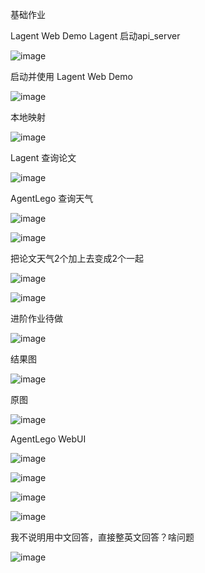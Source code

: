 基础作业

Lagent Web Demo
Lagent 
启动api_server


![image](https://github.com/ZPfree/InternLM2_HOMEWORK/assets/16116418/3b368ed2-8f66-40b1-ae29-2a2b5a8e4f8a)


启动并使用 Lagent Web Demo

![image](https://github.com/ZPfree/InternLM2_HOMEWORK/assets/16116418/498efc03-bce6-4fe9-8e3a-e875a9c67ed8)

本地映射

![image](https://github.com/ZPfree/InternLM2_HOMEWORK/assets/16116418/f2cbb27e-907f-4eee-8193-b97d496dc16f)

Lagent 查询论文

![image](https://github.com/ZPfree/InternLM2_HOMEWORK/assets/16116418/4026f642-6da7-40cd-8497-e21e9374a5d2)

AgentLego  查询天气


![image](https://github.com/ZPfree/InternLM2_HOMEWORK/assets/16116418/f622930c-c4b1-4dad-ba88-5c24436455d5)



![image](https://github.com/ZPfree/InternLM2_HOMEWORK/assets/16116418/9e944991-502b-41bd-a646-14d971cd396f)


把论文天气2个加上去变成2个一起


![image](https://github.com/ZPfree/InternLM2_HOMEWORK/assets/16116418/79e3e90f-e1a9-4ba1-a0a0-434ab98ec41b)



![image](https://github.com/ZPfree/InternLM2_HOMEWORK/assets/16116418/0aff41fb-1a61-4540-add5-b0925e57d874)

进阶作业待做


![image](https://github.com/ZPfree/InternLM2_HOMEWORK/assets/16116418/75941d7b-102e-4a9c-a9ad-d4f3a8885b11)

结果图

![image](https://github.com/ZPfree/InternLM2_HOMEWORK/assets/16116418/04368cc2-b05d-400e-afb2-773c79eb1804)

原图

![image](https://github.com/ZPfree/InternLM2_HOMEWORK/assets/16116418/e7fa7cec-eced-4c6c-bd49-3f23a1cd00c0)

AgentLego WebUI

![image](https://github.com/ZPfree/InternLM2_HOMEWORK/assets/16116418/c19aaac5-3896-47d3-93a4-03acca7f854c)


![image](https://github.com/ZPfree/InternLM2_HOMEWORK/assets/16116418/7907c69b-5aec-4981-8867-143922539908)


![image](https://github.com/ZPfree/InternLM2_HOMEWORK/assets/16116418/ebb9bb5a-0590-47ce-bc29-b551970e43e6)


![image](https://github.com/ZPfree/InternLM2_HOMEWORK/assets/16116418/692693f9-32bd-4095-9da6-e62791cb41a2)


我不说明用中文回答，直接整英文回答？啥问题


![image](https://github.com/ZPfree/InternLM2_HOMEWORK/assets/16116418/6f73dd7e-6f1b-4ffb-a5b3-14e8a5f56f6b)








